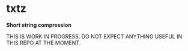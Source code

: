 # txtz

**Short string compression**

THIS IS WORK IN PROGRESS. DO NOT EXPECT ANYTHING USEFUL IN THIS REPO AT THE MOMENT.

